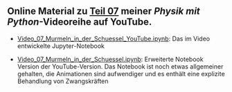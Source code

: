 ## Online Material zu [Teil 07]() meiner *Physik mit Python*-Videoreihe auf YouTube.

- [Video_07_Murmeln_in_der_Schuessel_YouTube.ipynb](Video_07_Murmeln_in_der_Schuessel_YouTube.ipynb): Das im Video entwickelte Jupyter-Notebook

- [Video_07_Murmeln_in_der_Schuessel.ipynb](Video_07_Murmeln_in_der_Schuessel.ipynb): Erweiterte Notebook Version der YouTube-Version. Das Notebook ist noch etwas allgemeiner gehalten, die Animationen sind aufwendiger und es enthält eine explizite Behandlung von Zwangskräften
